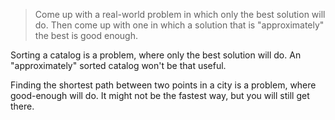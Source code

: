 > Come up with a real-world problem in which only the best solution will do.
> Then come up with one in which a solution that is "approximately" the best
> is good enough.

Sorting a catalog is a problem, where only the best solution will do. An
"approximately" sorted catalog won't be that useful.

Finding the shortest path between two points in a city is a problem, where
good-enough will do. It might not be the fastest way, but you will still get
there.
